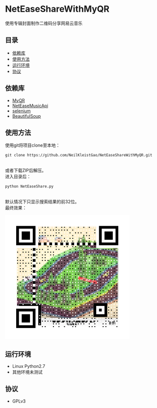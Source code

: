 # NetEaseShareWithMyQR

使用专辑封面制作二维码分享网易云音乐

## 目录

* [依赖库](#依赖库)
* [使用方法](#使用方法)
* [运行环境](#运行环境)
* [协议](#协议)

## 依赖库
* [MyQR](https://github.com/sylnsfar/qrcode)
* [NetEaseMusicApi](https://github.com/littlecodersh/NetEaseMusicApi)
* [selenium](https://www.seleniumhq.org/projects/webdriver/)
* [BeautifulSoup](https://pypi.python.org/pypi/beautifulsoup4)




## 使用方法

使用git将项目clone至本地：<br/>

```markdown
git clone https://github.com/NeilKleistGao/NetEaseShareWithMyQR.git
```
<br/>
或者下载ZIP后解压。<br/>
进入目录后：<br/>

```markdown
python NetEaseShare.py
```
<br/>
默认情况下只显示搜索结果的前32位。<br/>
最终效果：<br/>

![image](show.png)




## 运行环境

* Linux Python2.7
* 其他环境未测试





## 协议
* GPLv3
